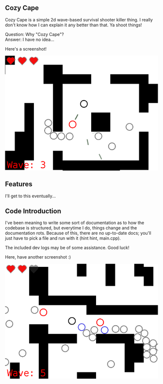 Cozy Cape
---------

Cozy Cape is a simple 2d wave-based survival shooter killer thing. I really don't know how I can explain it any better than that. Ya shoot things!

Question:  Why "Cozy Cape"?  
Answer:    I have no idea...

Here's a screenshot!

![Gameplay Screenshot](Screenshot1.png)
  
  
Features
--------

I'll get to this eventually...
  
  
Code Introduction
-----------------

I've been meaning to write some sort of documentation as to how the codebase is structured, but everytime I do, things change and the documentation rots. Because of this, there are no up-to-date docs; you'll just have to pick a file and run with it (hint hint, main.cpp).

The included dev logs may be of some assistance. Good luck!

Here, have another screenshot :)

![Gameplay Screenshot](Screenshot2.png)
